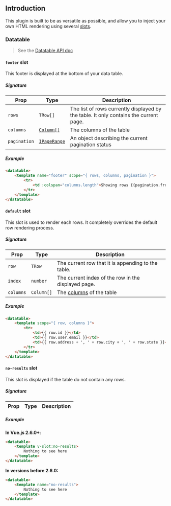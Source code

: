 ## Introduction

This plugin is built to be as versatile as possible, and allow you to inject your own HTML rendering using several [slots](https://vuejs.org/v2/guide/components-slots.html).

### Datatable

> See the [Datatable API doc](../classes/vuedatatable.html)

#### `footer` slot

This footer is displayed at the bottom of your data table.

##### Signature

| Prop | Type   | Description |
|------|--------|-------------|
| `rows` | `TRow[]` | The list of rows currently displayed by the table. It only contains the current page. |
| `columns` | [`Column[]`](../classes/column.html) | The columns of the table |
| `pagination` | [`IPageRange`](../interfaces/ipagerange.html) | An object describing the current pagination status |

##### Example

```html
<datatable>
    <template name="footer" scope="{ rows, columns, pagination }">
        <tr>
            <td :colspan="columns.length">Showing rows {{pagination.from}} to {{pagination.to}} of {{pagination.of}} items.</td>
        </tr>
    </template>
</datatable>
```

#### `default` slot

This slot is used to render each rows. It completely overrides the default row rendering process.

##### Signature

| Prop | Type   | Description |
|------|--------|-------------|
| `row` | `TRow` | The current row that it is appending to the table. |
| `index` | `number` | The current index of the row in the displayed page. |
| `columns` | `Column[]` | The [columns](../classes/column.html) of the table |

##### Example

```html
<datatable>
    <template scope="{ row, columns }">
        <tr>
            <td>{{ row.id }}</td>
            <td>{{ row.user.email }}</td>
            <td>{{ row.address + ', ' + row.city + ', ' + row.state }}</td>
        </tr>
    </template>
</datatable>
```

#### `no-results` slot

This slot is displayed if the table do not contain any rows.

##### Signature

| Prop | Type   | Description |
|------|--------|-------------|

##### Example

**In Vue.js 2.6.0+**:

```html
<datatable>
    <template v-slot:no-results>
        Nothing to see here
    </template>
</datatable>
```

**In versions before 2.6.0:**

```html
<datatable>
    <template name="no-results">
        Nothing to see here
    </template>
</datatable>
```
